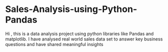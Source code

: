 # Sales-Analysis-using-Python-Pandas
Hi , this is a data analysis project using python libraries like Pandas and matplotlib. I have analysed real world sales data set to answer key business questions and have shared meaningful insights
